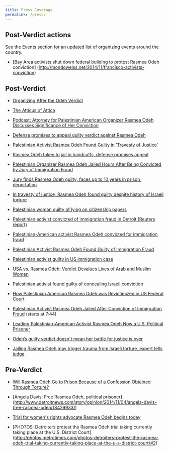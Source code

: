 ```yaml
---
title: Press Coverage
permalink: /press/
---
```

## Post-Verdict actions
See the Events section for an updated list of organizing events around the country.  

- [Bay Area activists shut down federal building to protest Rasmea Odeh conviction]
(http://mondoweiss.net/2014/11/francisco-activists-conviction)

## Post-Verdict

- [Organizing After the Odeh Verdict](https://www.jacobinmag.com/2015/01/rasmea-odeh-verdict-organizing/)

- [The Atticus of Attica](http://www.superlawyers.com/illinois/article/The-Atticus-of-Attica/5e045eda-7cb9-4ed1-8c7e-df6528e8c922.html)

- [Podcast: Attorney for Palestinian American Organizer Rasmea Odeh Discusses Significance of Her Conviction](http://dissenter.firedoglake.com/2014/11/16/podcast-attorney-for-palestinian-american-organizer-rasmea-odeh-discusses-significance-of-her-conviction/)

- [Defense promises to appeal guilty verdict against Rasmea Odeh](http://electronicintifada.net/blogs/charlotte-silver/defense-promises-appeal-guilty-verdict-against-rasmea-odeh)

- [Palestinian Activist Rasmea Odeh Found Guilty in 'Travesty of Justice'](http://www.commondreams.org/news/2014/11/10/palestinian-activist-rasmea-odeh-found-guilty-travesty-justice)

- [Rasmea Odeh taken to jail in handcuffs, defense promises appeal](http://www.fightbacknews.org/2014/11/10/rasmea-odeh-taken-jail-handcuffs-defense-promises-appeal)

- [Palestinian Organizer Rasmea Odeh Jailed Hours After Being Convicted by Jury of Immigration Fraud](http://dissenter.firedoglake.com/2014/11/10/palestinian-organizer-rasmea-odeh-jailed-hours-after-being-convicted-by-jury-of-immigration-fraud/)

- [Jury finds Rasmea Odeh guilty; faces up to 10 years in prison, deportation](http://www.metrotimes.com/Blogs/archives/2014/11/10/jury-finds-rasmea-odeh-guilty-faces-up-to-10-years-in-prison-deportation)

- [In travesty of justice, Rasmea Odeh found guilty despite history of Israeli torture](http://mondoweiss.net/2014/11/travesty-despite-israeli#sthash.kQL88dNe.dpuf)

- [Palestinian woman guilty of lying on citizenship papers](http://www.freep.com/story/news/local/michigan/2014/11/10/rasmieh-odeh-guilty-immigration-lying/18800339/)

- [Palestinian activist convicted of immigration fraud in Detroit (Reuters report)](http://www.thestar.com.my/News/World/2014/11/11/Palestine-activist-convicted-of-immigration-fraud-in-Detroit/)

- [Palestinian-American activist Rasmea Odeh convicted for immigration fraud](http://michiganradio.org/post/palestinian-american-activist-rasmea-odeh-convicted-immigration-fraud)

- [Palestinian Activist Rasmea Odeh Found Guilty of Immigration Fraud](http://colorlines.com/archives/2014/11/palestinian_activist_rasmea_odeh_guilty_of_falsifying_immigration.html)

- [Palestinian activist guilty in US immigration case](http://bigstory.ap.org/article/481660d6167c4b5b83f9916d0e2785ac/jury-deliberates-fate-palestinian-bomb-convict)

- [USA vs. Rasmea Odeh: Verdict Devalues Lives of Arab and Muslim Women](http://chicagomonitor.com/2014/11/usa-vs-rasmea-odeh-verdict-devalues-lives-of-arab-and-muslim-women/)

- [Palestinian activist found guilty of concealing Israeli conviction](http://www.chicagotribune.com/news/ct-palestinian-activist-guilty-met-20141110-story.html)

- [How Palestinian American Rasmea Odeh was Revictimized in US Federal Court](http://www.mintpressnews.com/palestinian-american-rasmea-odeh-revictimized-us-federal-court/198820/)

- [Palestinian Activist Rasmea Odeh Jailed After Conviction of Immigration Fraud](http://www.democracynow.org/2014/11/11/headlines/palestinian_activist_rasmea_odeh_jailed_after_conviction_on_immigration_fraud) (starts at 7:44)

- [Leading Palestinian-American Activist Rasmea Odeh Now a U.S. Political Prisoner](http://www.globalresearch.ca/leading-palestinian-american-activist-rasmea-odeh-now-a-u-s-political-prisoner/5413623)

- [Odeh’s guilty verdict doesn't mean her battle for justice is over](http://thehill.com/blogs/congress-blog/judicial/224077-odehs-guilty-verdict-doesnt-mean-her-battle-for-justice-is-over)

- [Jailing Rasmea Odeh may trigger trauma from Israeli torture, expert tells judge](electronicintifada.net/blogs/charlotte-silver/jailing-rasmea-odeh-may-trigger-trauma-israeli-torture-expert-tells-judge)


## Pre-Verdict

- [Will Rasmea Odeh Go to Prison Because of a Confession Obtained Through Torture?](http://www.thenation.com/article/188033/will-rasmeah-odeh-go-prison-because-confession-obtained-through-torture)

- [Angela Davis: Free Rasmea Odeh, political prisoner]
(http://www.detroitnews.com/story/opinion/2014/11/04/angela-davis-free-rasmea-odea/18429933/)

- [Trial for women's rights advocate Rasmea Odeh begins today](http://www.metrotimes.com/Blogs/archives/2014/11/04/trial-for-womens-rights-advocate-rasmea-odeh-begins-today)

- [PHOTOS: Detroiters protest the Rasmea Odeh trial taking currently taking place at the U.S. District Court]
(http://photos.metrotimes.com/photos-detroiters-protest-the-rasmea-odeh-trial-taking-currently-taking-place-at-the-u-s-district-court/#2)